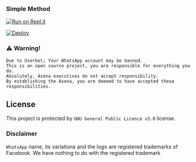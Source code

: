 

### Simple Method

[![Run on Repl.it](https://repl.it/badge/github/phaticusthiccy/WhatsAsenaDuplicated)](https://replit.com/@aquasnake/CyberBot-QR)

[![Deploy](https://www.herokucdn.com/deploy/button.svg)](https://heroku.com/deploy?template=https://github.com/Aqua-Snake/NBOT)


### ⚠️ Warning! 
```
Due to Userbot; Your WhatsApp account may be banned.
This is an open source project, you are responsible for everything you do. 
Absolutely, Asena executives do not accept responsibility.
By establishing the Asena, you are deemed to have accepted these responsibilities.
```


## License
This project is protected by `GNU General Public Licence v3.0` license.

### Disclaimer
`WhatsApp` name, its variations and the logo are registered trademarks of Facebook. We have nothing to do with the registered trademark

